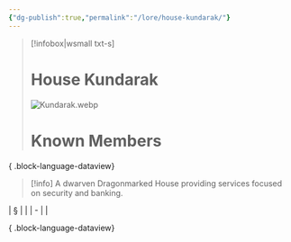 ```yaml
---
{"dg-publish":true,"permalink":"/lore/house-kundarak/"}
---
```


> [!infobox|wsmall txt-s]
> # House Kundarak
> ![Kundarak.webp](/img/user/z_attachments/Kundarak.webp) 
> # Known Members
>  
{ .block-language-dataview}

>[!info] A dwarven Dragonmarked House providing services focused on security and banking.

| § |  |
| - |  |

{ .block-language-dataview}
